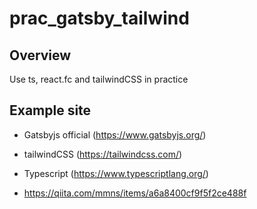 # prac_gatsby_tailwind

## Overview
Use ts, react.fc and tailwindCSS in practice

## Example site
- Gatsbyjs official (https://www.gatsbyjs.org/)
- tailwindCSS (https://tailwindcss.com/)
- Typescript (https://www.typescriptlang.org/)

- https://qiita.com/mmns/items/a6a8400cf9f5f2ce488f
